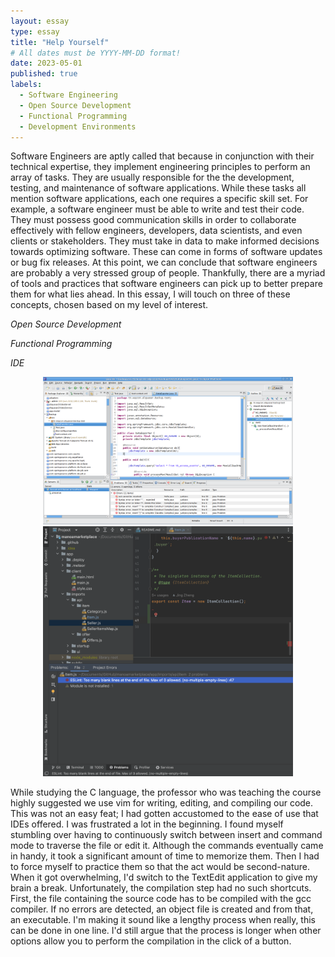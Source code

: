 ```yaml
---
layout: essay
type: essay
title: "Help Yourself"
# All dates must be YYYY-MM-DD format!
date: 2023-05-01
published: true
labels:
  - Software Engineering
  - Open Source Development
  - Functional Programming
  - Development Environments
---
```

 
<p>
  Software Engineers are aptly called that because in conjunction with their technical expertise, they implement engineering principles to perform an array of tasks. They are usually responsible for the the development, testing, and maintenance of software applications. While these tasks all mention software applications, each one requires a specific skill set. For example, a software engineer must be able to write and test their code. They must possess good communication skills in order to collaborate effectively with fellow engineers, developers, data scientists, and even clients or stakeholders. They must take in data to make informed decisions towards optimizing software. These can come in forms of software updates or bug fix releases. At this point, we can conclude that software engineers are probably a very stressed group of people. Thankfully, there are a myriad of tools and practices that software engineers can pick up to better prepare them for what lies ahead. In this essay, I will touch on three of these concepts, chosen based on my level of interest.
 </p>
  
*Open Source Development*

*Functional Programming*
  
*IDE*

<p align="center">
<img width="400px" class="rounded pe-3" src="../img/reflections/eclipse.-screenshot.png" float="left">
<img width="400px" class="rounded" src="../img/reflections/intellij-screenshot.png" float="right">
</p>

While studying the C language, the professor who was teaching the course highly suggested we use vim for writing, editing, and compiling our code. This was not an easy feat; I had gotten accustomed to the ease of use that IDEs offered. I was frustrated a lot in the beginning. I found myself stumbling over having to continuously switch between insert and command mode to traverse the file or edit it. Although the commands eventually came in handy, it took a significant amount of time to memorize them. Then I had to force myself to practice them so that the act would be second-nature. When it got overwhelming, I'd switch to the TextEdit application to give my brain a break. Unfortunately, the compilation step had no such shortcuts. First, the file containing the source code has to be compiled with the gcc compiler. If no errors are detected, an object file is created and from that, an executable. I'm making it sound like a lengthy process when really, this can be done in one line. I'd still argue that the process is longer when other options allow you to perform the compilation in the click of a button. 

